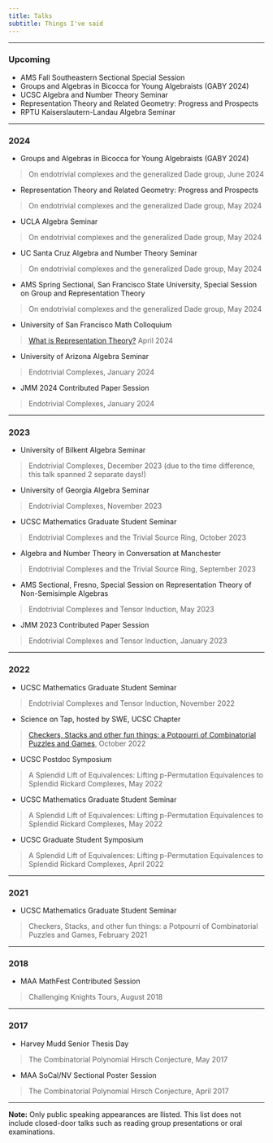 ```yaml
---
title: Talks
subtitle: Things I've said
---
```


---

### Upcoming

- AMS Fall Southeastern Sectional Special Session
- Groups and Algebras in Bicocca for Young Algebraists (GABY 2024)
- UCSC Algebra and Number Theory Seminar 
- Representation Theory and Related Geometry: Progress and Prospects
- RPTU Kaiserslautern-Landau Algebra Seminar

---

### 2024

- Groups and Algebras in Bicocca for Young Algebraists (GABY 2024)
> On endotrivial complexes and the generalized Dade group, June 2024
- Representation Theory and Related Geometry: Progress and Prospects
> On endotrivial complexes and the generalized Dade group, May 2024
- UCLA Algebra Seminar
> On endotrivial complexes and the generalized Dade group, May 2024
- UC Santa Cruz Algebra and Number Theory Seminar
> On endotrivial complexes and the generalized Dade group, May 2024
- AMS Spring Sectional, San Francisco State University, Special Session on Group and Representation Theory
> On endotrivial complexes and the generalized Dade group, May 2024
- University of San Francisco Math Colloquium
> [What is Representation Theory?](https://redrot.github.io/assets/pdf/Spring_sectional_2024-3.pdf) April 2024
- University of Arizona Algebra Seminar
> Endotrivial Complexes, January 2024
- JMM 2024 Contributed Paper Session
> Endotrivial Complexes, January 2024

---

### 2023

- University of Bilkent Algebra Seminar
> Endotrivial Complexes, December 2023 (due to the time difference, this talk spanned 2 separate days!)
- University of Georgia Algebra Seminar
> Endotrivial Complexes, November 2023
- UCSC Mathematics Graduate Student Seminar
> Endotrivial Complexes and the Trivial Source Ring, October 2023
- Algebra and Number Theory in Conversation at Manchester
> Endotrivial Complexes and the Trivial Source Ring, September 2023
- AMS Sectional, Fresno, Special Session on Representation Theory of Non-Semisimple Algebras 
> Endotrivial Complexes and Tensor Induction, May 2023
- JMM 2023 Contributed Paper Session
> Endotrivial Complexes and Tensor Induction, January 2023

---

### 2022

- UCSC Mathematics Graduate Student Seminar
> Endotrivial Complexes and Tensor Induction, November 2022
- Science on Tap, hosted by SWE, UCSC Chapter
> [Checkers, Stacks and other fun things: a Potpourri of Combinatorial Puzzles and Games](https://redrot.github.io/assets/pdf/Science_on_Tap_talk.pdf), October 2022
- UCSC Postdoc Symposium
> A Splendid Lift of Equivalences: Lifting p-Permutation Equivalences to Splendid Rickard Complexes, May 2022
- UCSC Mathematics Graduate Student Seminar
> A Splendid Lift of Equivalences: Lifting p-Permutation Equivalences to Splendid Rickard Complexes, May 2022
- UCSC Graduate Student Symposium
> A Splendid Lift of Equivalences: Lifting p-Permutation Equivalences to Splendid Rickard Complexes, April 2022

---

### 2021

- UCSC Mathematics Graduate Student Seminar
> Checkers, Stacks, and other fun things: a Potpourri of Combinatorial Puzzles and Games, February 2021
 
---

### 2018

- MAA MathFest Contributed Session
> Challenging Knights Tours, August 2018

---

### 2017

- Harvey Mudd Senior Thesis Day
> The Combinatorial Polynomial Hirsch Conjecture, May 2017
- MAA SoCal/NV Sectional Poster Session
> The Combinatorial Polynomial Hirsch Conjecture, April 2017

---

**Note:** Only public speaking appearances are llisted. This list does not include closed-door talks such as reading group presentations or oral examinations. 
